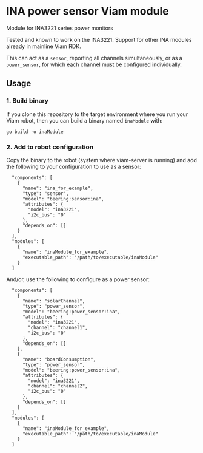 # INA power sensor Viam module
Module for INA3221 series power monitors

Tested and known to work on the INA3221. Support for other INA modules already in mainline Viam RDK.

This can act as a `sensor`, reporting all channels simultaneously, or as a `power_sensor`, for which each channel must be configured individually.

## Usage

### 1. Build binary

If you clone this repository to the target environment where you run your Viam robot, then you can build a binary named `inaModule` with:

```
go build -o inaModule
```

### 2. Add to robot configuration

Copy the binary to the robot (system where viam-server is running) and add the following to your configuration to use as a sensor:

```
  "components": [
    {
      "name": "ina_for_example",
      "type": "sensor",
      "model": "beering:sensor:ina",
      "attributes": {
        "model": "ina3221",
        "i2c_bus": "0"
      },
      "depends_on": []
    }
  ],
  "modules": [
    {
      "name": "inaModule_for_example",
      "executable_path": "/path/to/executable/inaModule"
    }
  ]
```

And/or, use the following to configure as a power sensor:

```
  "components": [
    {
      "name": "solarChannel",
      "type": "power_sensor",
      "model": "beering:power_sensor:ina",
      "attributes": {
        "model": "ina3221",
        "channel": "channel1",
        "i2c_bus": "0"
      },
      "depends_on": []
    },
    {
      "name": "boardConsumption",
      "type": "power_sensor",
      "model": "beering:power_sensor:ina",
      "attributes": {
        "model": "ina3221",
        "channel": "channel2",
        "i2c_bus": "0"
      },
      "depends_on": []
    }
  ],
  "modules": [
    {
      "name": "inaModule_for_example",
      "executable_path": "/path/to/executable/inaModule"
    }
  ]
```
